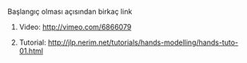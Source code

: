 Başlangıç olması açısından birkaç link

1. Video: http://vimeo.com/6866079

2. Tutorial: http://jlp.nerim.net/tutorials/hands-modelling/hands-tuto-01.html

